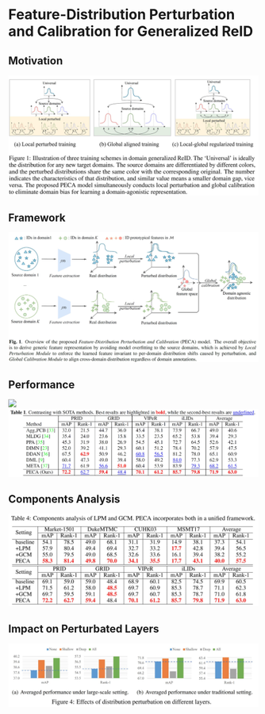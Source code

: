 # Feature-Distribution Perturbation and Calibration for Generalized ReID

## Motivation

![](assets/motivation.jpg)

## Framework

![](assets/framework.jpg)

## Performance

![](assets/sota_protocol2.jpg)
![](assets/sota_protocol1.jpg)

## Components Analysis

![](assets/components_analysis.jpg)

## Impact on Perturbated Layers

![](assets/pert_abl.jpg)

